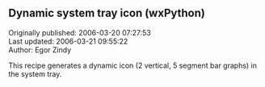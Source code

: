 ## Dynamic system tray icon (wxPython)  
Originally published: 2006-03-20 07:27:53  
Last updated: 2006-03-21 09:55:22  
Author: Egor Zindy  
  
This recipe generates a dynamic icon (2 vertical, 5 segment bar graphs) in the system tray.